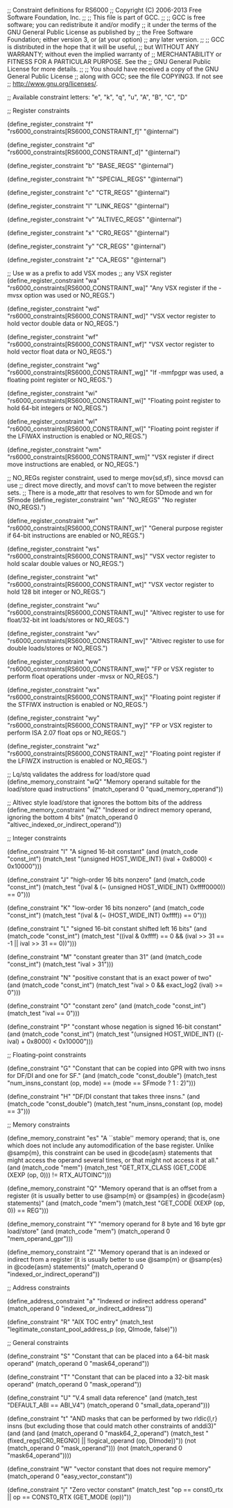 ;; Constraint definitions for RS6000
;; Copyright (C) 2006-2013 Free Software Foundation, Inc.
;;
;; This file is part of GCC.
;;
;; GCC is free software; you can redistribute it and/or modify
;; it under the terms of the GNU General Public License as published by
;; the Free Software Foundation; either version 3, or (at your option)
;; any later version.
;;
;; GCC is distributed in the hope that it will be useful,
;; but WITHOUT ANY WARRANTY; without even the implied warranty of
;; MERCHANTABILITY or FITNESS FOR A PARTICULAR PURPOSE.  See the
;; GNU General Public License for more details.
;;
;; You should have received a copy of the GNU General Public License
;; along with GCC; see the file COPYING3.  If not see
;; <http://www.gnu.org/licenses/>.

;; Available constraint letters: "e", "k", "q", "u", "A", "B", "C", "D"

;; Register constraints

(define_register_constraint "f" "rs6000_constraints[RS6000_CONSTRAINT_f]"
  "@internal")

(define_register_constraint "d" "rs6000_constraints[RS6000_CONSTRAINT_d]"
  "@internal")

(define_register_constraint "b" "BASE_REGS"
  "@internal")

(define_register_constraint "h" "SPECIAL_REGS"
  "@internal")

(define_register_constraint "c" "CTR_REGS"
  "@internal")

(define_register_constraint "l" "LINK_REGS"
  "@internal")

(define_register_constraint "v" "ALTIVEC_REGS"
  "@internal")

(define_register_constraint "x" "CR0_REGS"
  "@internal")

(define_register_constraint "y" "CR_REGS"
  "@internal")

(define_register_constraint "z" "CA_REGS"
  "@internal")

;; Use w as a prefix to add VSX modes
;; any VSX register
(define_register_constraint "wa" "rs6000_constraints[RS6000_CONSTRAINT_wa]"
  "Any VSX register if the -mvsx option was used or NO_REGS.")

(define_register_constraint "wd" "rs6000_constraints[RS6000_CONSTRAINT_wd]"
  "VSX vector register to hold vector double data or NO_REGS.")

(define_register_constraint "wf" "rs6000_constraints[RS6000_CONSTRAINT_wf]"
  "VSX vector register to hold vector float data or NO_REGS.")

(define_register_constraint "wg" "rs6000_constraints[RS6000_CONSTRAINT_wg]"
  "If -mmfpgpr was used, a floating point register or NO_REGS.")

(define_register_constraint "wi" "rs6000_constraints[RS6000_CONSTRAINT_wi]"
  "Floating point register to hold 64-bit integers or NO_REGS.")

(define_register_constraint "wl" "rs6000_constraints[RS6000_CONSTRAINT_wl]"
  "Floating point register if the LFIWAX instruction is enabled or NO_REGS.")

(define_register_constraint "wm" "rs6000_constraints[RS6000_CONSTRAINT_wm]"
  "VSX register if direct move instructions are enabled, or NO_REGS.")

;; NO_REGs register constraint, used to merge mov{sd,sf}, since movsd can use
;; direct move directly, and movsf can't to move between the register sets.
;; There is a mode_attr that resolves to wm for SDmode and wn for SFmode
(define_register_constraint "wn" "NO_REGS" "No register (NO_REGS).")

(define_register_constraint "wr" "rs6000_constraints[RS6000_CONSTRAINT_wr]"
  "General purpose register if 64-bit instructions are enabled or NO_REGS.")

(define_register_constraint "ws" "rs6000_constraints[RS6000_CONSTRAINT_ws]"
  "VSX vector register to hold scalar double values or NO_REGS.")

(define_register_constraint "wt" "rs6000_constraints[RS6000_CONSTRAINT_wt]"
  "VSX vector register to hold 128 bit integer or NO_REGS.")

(define_register_constraint "wu" "rs6000_constraints[RS6000_CONSTRAINT_wu]"
  "Altivec register to use for float/32-bit int loads/stores  or NO_REGS.")

(define_register_constraint "wv" "rs6000_constraints[RS6000_CONSTRAINT_wv]"
  "Altivec register to use for double loads/stores  or NO_REGS.")

(define_register_constraint "ww" "rs6000_constraints[RS6000_CONSTRAINT_ww]"
  "FP or VSX register to perform float operations under -mvsx or NO_REGS.")

(define_register_constraint "wx" "rs6000_constraints[RS6000_CONSTRAINT_wx]"
  "Floating point register if the STFIWX instruction is enabled or NO_REGS.")

(define_register_constraint "wy" "rs6000_constraints[RS6000_CONSTRAINT_wy]"
  "FP or VSX register to perform ISA 2.07 float ops or NO_REGS.")

(define_register_constraint "wz" "rs6000_constraints[RS6000_CONSTRAINT_wz]"
  "Floating point register if the LFIWZX instruction is enabled or NO_REGS.")

;; Lq/stq validates the address for load/store quad
(define_memory_constraint "wQ"
  "Memory operand suitable for the load/store quad instructions"
  (match_operand 0 "quad_memory_operand"))

;; Altivec style load/store that ignores the bottom bits of the address
(define_memory_constraint "wZ"
  "Indexed or indirect memory operand, ignoring the bottom 4 bits"
  (match_operand 0 "altivec_indexed_or_indirect_operand"))

;; Integer constraints

(define_constraint "I"
  "A signed 16-bit constant"
  (and (match_code "const_int")
       (match_test "(unsigned HOST_WIDE_INT) (ival + 0x8000) < 0x10000")))

(define_constraint "J"
  "high-order 16 bits nonzero"
  (and (match_code "const_int")
       (match_test "(ival & (~ (unsigned HOST_WIDE_INT) 0xffff0000)) == 0")))

(define_constraint "K"
  "low-order 16 bits nonzero"
  (and (match_code "const_int")
       (match_test "(ival & (~ (HOST_WIDE_INT) 0xffff)) == 0")))

(define_constraint "L"
  "signed 16-bit constant shifted left 16 bits"
  (and (match_code "const_int")
       (match_test "((ival & 0xffff) == 0
		      && (ival >> 31 == -1 || ival >> 31 == 0))")))

(define_constraint "M"
  "constant greater than 31"
  (and (match_code "const_int")
       (match_test "ival > 31")))

(define_constraint "N"
  "positive constant that is an exact power of two"
  (and (match_code "const_int")
       (match_test "ival > 0 && exact_log2 (ival) >= 0")))

(define_constraint "O"
  "constant zero"
  (and (match_code "const_int")
       (match_test "ival == 0")))

(define_constraint "P"
  "constant whose negation is signed 16-bit constant"
  (and (match_code "const_int")
       (match_test "(unsigned HOST_WIDE_INT) ((- ival) + 0x8000) < 0x10000")))

;; Floating-point constraints

(define_constraint "G"
  "Constant that can be copied into GPR with two insns for DF/DI
   and one for SF."
  (and (match_code "const_double")
       (match_test "num_insns_constant (op, mode)
		    == (mode == SFmode ? 1 : 2)")))

(define_constraint "H"
  "DF/DI constant that takes three insns."
  (and (match_code "const_double")
       (match_test "num_insns_constant (op, mode) == 3")))

;; Memory constraints

(define_memory_constraint "es"
  "A ``stable'' memory operand; that is, one which does not include any
automodification of the base register.  Unlike @samp{m}, this constraint
can be used in @code{asm} statements that might access the operand
several times, or that might not access it at all."
  (and (match_code "mem")
       (match_test "GET_RTX_CLASS (GET_CODE (XEXP (op, 0))) != RTX_AUTOINC")))

(define_memory_constraint "Q"
  "Memory operand that is an offset from a register (it is usually better
to use @samp{m} or @samp{es} in @code{asm} statements)"
  (and (match_code "mem")
       (match_test "GET_CODE (XEXP (op, 0)) == REG")))

(define_memory_constraint "Y"
  "memory operand for 8 byte and 16 byte gpr load/store"
  (and (match_code "mem")
       (match_operand 0 "mem_operand_gpr")))

(define_memory_constraint "Z"
  "Memory operand that is an indexed or indirect from a register (it is
usually better to use @samp{m} or @samp{es} in @code{asm} statements)"
  (match_operand 0 "indexed_or_indirect_operand"))

;; Address constraints

(define_address_constraint "a"
  "Indexed or indirect address operand"
  (match_operand 0 "indexed_or_indirect_address"))

(define_constraint "R"
  "AIX TOC entry"
  (match_test "legitimate_constant_pool_address_p (op, QImode, false)"))

;; General constraints

(define_constraint "S"
  "Constant that can be placed into a 64-bit mask operand"
  (match_operand 0 "mask64_operand"))

(define_constraint "T"
  "Constant that can be placed into a 32-bit mask operand"
  (match_operand 0 "mask_operand"))

(define_constraint "U"
  "V.4 small data reference"
  (and (match_test "DEFAULT_ABI == ABI_V4")
       (match_operand 0 "small_data_operand")))

(define_constraint "t"
  "AND masks that can be performed by two rldic{l,r} insns
   (but excluding those that could match other constraints of anddi3)"
  (and (and (and (match_operand 0 "mask64_2_operand")
		 (match_test "(fixed_regs[CR0_REGNO]
			      || !logical_operand (op, DImode))"))
	    (not (match_operand 0 "mask_operand")))
       (not (match_operand 0 "mask64_operand"))))

(define_constraint "W"
  "vector constant that does not require memory"
  (match_operand 0 "easy_vector_constant"))

(define_constraint "j"
  "Zero vector constant"
  (match_test "op == const0_rtx || op == CONST0_RTX (GET_MODE (op))"))
